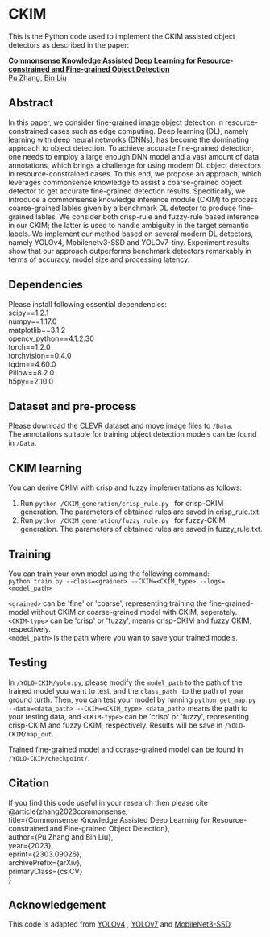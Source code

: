 # CKIM
This is the Python code used to implement the CKIM assisted object detectors as described in the paper:

[**Commonsense Knowledge Assisted Deep Learning for Resource-constrained and Fine-grained Object Detection**  
Pu Zhang, Bin Liu](https://arxiv.org/abs/2303.09026)



## Abstract
In this paper, we consider fine-grained image object detection in resource-constrained cases such as edge computing. Deep learning (DL), namely learning with deep neural networks (DNNs), has become the dominating approach to object detection. To achieve accurate fine-grained detection, one needs to employ a large enough DNN model and a vast amount of data annotations, which brings a challenge for using modern DL object detectors in resource-constrained cases. To this
end, we propose an approach, which leverages commonsense knowledge to assist a coarse-grained object detector to get accurate fine-grained detection results. Specifically, we introduce a commonsense knowledge inference module (CKIM) to process coarse-grained lables given by a benchmark DL detector to produce fine-grained lables. We consider both crisp-rule and fuzzy-rule based inference in our CKIM; the latter is used to handle ambiguity in the target semantic labels. We implement our method based on several modern DL detectors, namely YOLOv4, Mobilenetv3-SSD and YOLOv7-tiny. Experiment results show that our approach outperforms benchmark detectors remarkably in terms of accuracy, model size and processing latency.


## Dependencies
Please install following essential dependencies:  
scipy==1.2.1  
numpy==1.17.0  
matplotlib==3.1.2  
opencv_python==4.1.2.30  
torch==1.2.0  
torchvision==0.4.0  
tqdm==4.60.0  
Pillow==8.2.0  
h5py==2.10.0  


## Dataset and pre-process
Please download the [CLEVR dataset](https://cs.stanford.edu/people/jcjohns/clevr/) and move image files to ```/Data```.  
The annotations suitable for training object detection models can be found in ```/Data```.



## CKIM learning
You can derive CKIM with crisp and fuzzy implementations as follows: 
1. Run ```python /CKIM_generation/crisp_rule.py ``` for crisp-CKIM generation. The parameters of obtained rules are saved in crisp_rule.txt.  
2. Run ```python /CKIM_generation/fuzzy_rule.py ``` for fuzzy-CKIM generation. The parameters of obtained rules are saved in fuzzy_rule.txt.  


## Training 
You can train your own model using the following command:  
```python train.py --class=<grained> --CKIM=<CKIM_type> --logs=<model_path>```    

```<grained>``` can be 'fine' or 'coarse', representing training the fine-grained-model without CKIM or coarse-grained model with CKIM, seperately.  
```<CKIM-type>``` can be 'crisp' or 'fuzzy', means crisp-CKIM and fuzzy CKIM, respectively.  
```<model_path>``` is the path where you wan to save your trained models.


## Testing
In ```/YOLO-CKIM/yolo.py```, please modify the ```model_path``` to the path of the trained model you want to test, and the ```class_path ``` to the path of your ground turth. Then, you can test your model by running ```python get_map.py --data=<data_path> --CKIM=<CKIM_type>```. ```<data_path>``` means the path to your testing data, and ```<CKIM-type>``` can be 'crisp' or 'fuzzy', representing crisp-CKIM and fuzzy CKIM, respectively. Results will be save in ```/YOLO-CKIM/map_out```.

Trained fine-grained model and corase-grained model can be found in ```/YOLO-CKIM/checkpoint/```.



## Citation
If you find this code useful in your research then please cite  
 @article{zhang2023commonsense,    
      title={Commonsense Knowledge Assisted Deep Learning for Resource-constrained and Fine-grained Object Detection},   
      author={Pu Zhang and Bin Liu},  
      year={2023},  
      eprint={2303.09026},  
      archivePrefix={arXiv},  
      primaryClass={cs.CV}  
} 


## Acknowledgement
This code is adapted from [YOLOv4](https://github.com/bubbliiiing/yolov4-tiny-pytorch) , [YOLOv7](https://github.com/WongKinYiu/yolov7) and [MobileNet3-SSD](https://github.com/shaoshengsong/MobileNetV3-SSD-Compact-Version).
